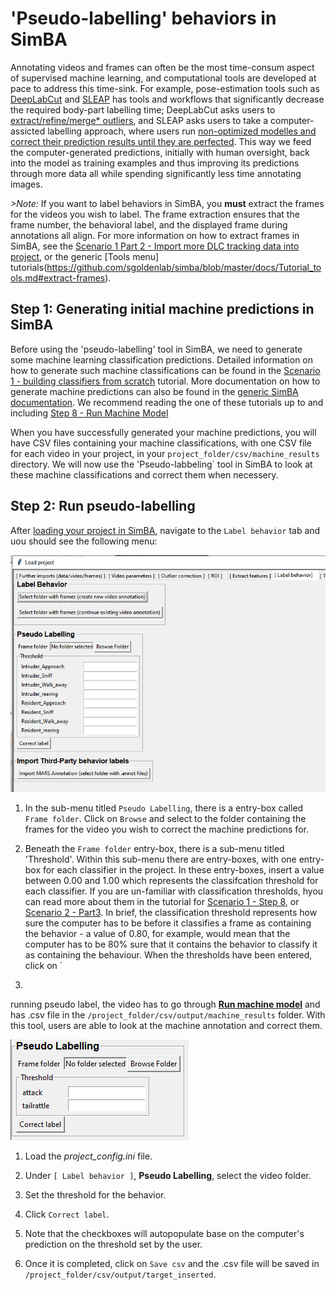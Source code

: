 # 'Pseudo-labelling' behaviors in SimBA

Annotating videos and frames can often be the most time-consum aspect of supervised machine learning, and computational tools are developed at pace to address this time-sink. For example, pose-estimation tools such as [DeepLabCut](https://github.com/DeepLabCut/DeepLabCut) and [SLEAP](https://sleap.ai/) has tools and workflows that significantly decrease the required body-part labelling time; DeepLabCut asks users to [extract/refine/merge* outliers](https://github.com/DeepLabCut/DeepLabCut/blob/master/docs/UseOverviewGuide.md#optional-active-learning----network-refinement---extract-outlier-frames-from-a-video), and SLEAP asks users to take a computer-assicted labelling approach, where users run [non-optimized modelles and correct their prediction results until they are perfected](https://sleap.ai/tutorials/initial-training.html). This way we feed the computer-generated predictions, initially with human oversight, back into the model as training examples and thus improving its predictions through more data all while spending significantly less time annotating images.


*>Note:* If you want to label behaviors in SimBA, you **must** extract the frames for the videos you wish to label. The frame extraction ensures that the frame number, the behavioral label, and the displayed frame during annotations all align. For more information on how to extract frames in SimBA, see the [Scenario 1 Part 2 - Import more DLC tracking data into project](https://github.com/sgoldenlab/simba/blob/master/docs/tutorial.md#step-2-optional--import-more-dlc-tracking-data-or-videos), or the generic [Tools menu] tutorials(https://github.com/sgoldenlab/simba/blob/master/docs/Tutorial_tools.md#extract-frames).

## Step 1: Generating initial machine predictions in SimBA

Before using the 'pseudo-labelling' tool in SimBA, we need to generate some machine learning classification predictions. Detailed information on how to generate such machine classifications can be found in the [Scenario 1 - building classifiers from scratch](https://github.com/sgoldenlab/simba/blob/master/docs/Scenario1.md) tutorial. More  documentation on how to generate machine predictions can also be found in the [generic SimBA documentation](https://github.com/sgoldenlab/simba/blob/master/docs/tutorial.md). We recommend reading the one of these tutorials up to and including [Step 8 - Run Machine Model](https://github.com/sgoldenlab/simba/blob/master/docs/tutorial.md#step-8-run-machine-model) 

When you have successfully generated your machine predictions, you will have CSV files containing your machine classifications, with one CSV file for each video in your project, in your `project_folder/csv/machine_results` directory. We will now use the 'Pseudo-labbeling` tool in SimBA to look at these machine classifications and correct them when necessery.

## Step 2: Run pseudo-labelling 

After [loading your project in SimBA](https://github.com/sgoldenlab/simba/blob/master/docs/tutorial.md#step-1-load-project-config), navigate to the `Label behavior` tab and uou should see the following menu:

![](/images/Pseudo_1.PNG)

1. In the sub-menu titled `Pseudo Labelling`, there is a entry-box called `Frame folder`. Click on `Browse` and select to the folder containing the frames for the video you wish to correct the machine predictions for.  

2. Beneath the `Frame folder` entry-box, there is a sub-menu titled 'Threshold'. Within this sub-menu there are entry-boxes, with one entry-box for each classifier in the project. In these entry-boxes, insert a value between 0.00 and 1.00 which represents the classifcation threshold for each classifier. If you are un-familiar with classification thresholds, hyou can read more about them in the tutorial for [Scenario 1 - Step 8](https://github.com/sgoldenlab/simba/blob/master/docs/tutorial.md#step-8-run-machine-model), or [Scenario 2 - Part3](https://github.com/sgoldenlab/simba/blob/master/docs/Scenario2.md#part-3-run-the-classifier-on-new-data). In brief, the classification threshold represents how sure the computer has to be before it classifies a frame as containing the behavior - a value of 0.80, for example, would mean that the computer has to be 80% sure that it contains the behavior to classify it as containing the behaviour. When the thresholds have been entered, click on `

3. 











running pseudo label, the video has to go through [**Run machine model**](https://github.com/sgoldenlab/simba/blob/master/docs/tutorial.md#step-8-run-machine-model) and has .csv file in the `/project_folder/csv/output/machine_results` folder.
With this tool, users are able to look at the machine annotation and correct them.

![](/images/pseudolabel.PNG)

1. Load the *project_config.ini* file.

2. Under `[ Label behavior ]`, **Pseudo Labelling**, select the video folder.

3. Set the threshold for the behavior.

4. Click `Correct label`.

5. Note that the checkboxes will autopopulate base on the computer's prediction on the threshold set by the user.

6. Once it is completed, click on `Save csv` and the .csv file will be saved in `/project_folder/csv/output/target_inserted`.
